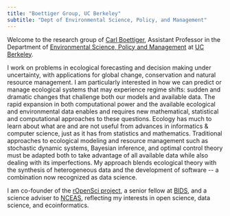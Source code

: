 ```yaml
---
title: "Boettiger Group, UC Berkeley"
subtitle: "Dept of Environmental Science, Policy, and Management"
---
```


Welcome to the research group of 
<a property="foaf:homepage schema:url" href="http://carlboettiger.info">
<span property="foaf:name"> <span property="foaf:givenName">Carl</span>
<span property="foaf:familyName">Boettiger</span></span></a>,
<span property="schema:jobTitle">Assistant Professor</span> in the Department of 
<a rel="schema:affiliation" href="http://ourenvironment.berkeley.edu">Environmental Science, Policy and Management</a> at 
<a rel="foaf:workplaceHomepage" href="http://www.berkeley.edu/">UC Berkeley</a>.

I work on problems in ecological forecasting and decision making under
uncertainty, with applications for global change, conservation and
natural resource management. I am particularly interested in how we can
predict or manage ecological systems that may experience regime shifts:
sudden and dramatic changes that challenge both our models and available
data.  The rapid expansion in both computational power and the available
ecological and environmental data enables and requires new mathematical,
statistical and computational approaches to these questions. Ecology
has much to learn about what are and are not useful from advances in
informatics & computer science, just as it has from statistics and
mathematics. Traditional approaches to ecological modeling and resource
management such as stochastic dynamic systems, Bayesian inference, and
optimal control theory must be adapted both to take advantage of all
available data while also dealing with its imperfections. My approach
blends ecological theory with the synthesis of heterogeneous data and
the development of software -- a combination now recognized as data
science.<p/> <p><span rel="foaf:interest"> I am co-founder of the <a
href="https://ropensci.org">rOpenSci project</a>, a senior fellow at
<a href="http://bids.berkeley.edu">BIDS</a>, and a science adviser to
<a href="http://nceas.ucsb.edu">NCEAS</a>, reflecting my interests in
open science, data science, and ecoinformatics.</span>

